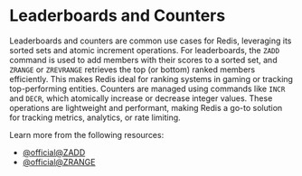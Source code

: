 # Leaderboards and Counters

Leaderboards and counters are common use cases for Redis, leveraging its sorted sets and atomic increment operations. For leaderboards, the `ZADD` command is used to add members with their scores to a sorted set, and `ZRANGE` or `ZREVRANGE` retrieves the top (or bottom) ranked members efficiently. This makes Redis ideal for ranking systems in gaming or tracking top-performing entities. Counters are managed using commands like `INCR` and `DECR`, which atomically increase or decrease integer values. These operations are lightweight and performant, making Redis a go-to solution for tracking metrics, analytics, or rate limiting.

Learn more from the following resources:

- [@official@ZADD](https://redis.io/docs/latest/commands/zadd/)
- [@official@ZRANGE](https://redis.io/docs/latest/commands/zrange/)